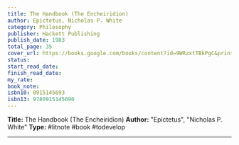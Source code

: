 ```yaml
---
title: The Handbook (The Encheiridion)
author: Epictetus, Nicholas P. White
category: Philosophy
publisher: Hackett Publishing
publish_date: 1983
total_page: 35
cover_url: https://books.google.com/books/content?id=9WRzxtTBkPgC&printsec=frontcover&img=1&zoom=1&edge=curl&source=gbs_api
status: 
start_read_date: 
finish_read_date: 
my_rate: 
book_note: 
isbn10: 0915145693
isbn13: 9780915145690
---
```

**Title:** The Handbook (The Encheiridion)
**Author:** "Epictetus", "Nicholas P. White"
**Type:** #litnote #book #todevelop 

---